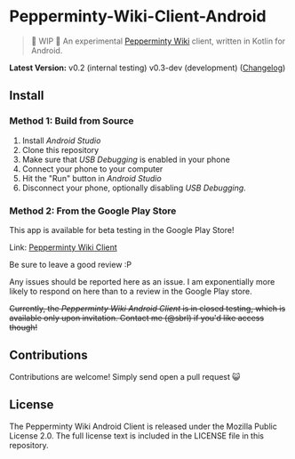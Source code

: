 # Pepperminty-Wiki-Client-Android

> :wrench: WIP :wrench: An experimental [Pepperminty Wiki](https://github.com/sbrl/Pepperminty-Wiki) client, written in Kotlin for Android.

**Latest Version:** v0.2 (internal testing) v0.3-dev (development) ([Changelog](https://github.com/sbrl/Pepperminty-Wiki-Client-Android/blob/master/Changelog.md))

## Install

### Method 1: Build from Source
1. Install _Android Studio_
2. Clone this repository
3. Make sure that _USB Debugging_ is enabled in your phone
4. Connect your phone to your computer
5. Hit the "Run" button in _Android Studio_
6. Disconnect your phone, optionally disabling _USB Debugging_.

### Method 2: From the Google Play Store
This app is available for beta testing in the Google Play Store!

Link: [Pepperminty Wiki Client](https://play.google.com/store/apps/details?id=com.sbrl.peppermint)

Be sure to leave a good review :P

Any issues should be reported here as an issue. I am exponentially more likely to respond on here than to a review in the Google Play store.

~~Currently, the _Pepperminty Wiki Android Client_ is in closed testing, which is available only upon invitation. Contact me (@sbrl) if you'd like access though!~~

## Contributions
Contributions are welcome! Simply send open a pull request :smiley_cat:

## License
The Pepperminty Wiki Android Client is released under the Mozilla Public License 2.0. The full license text is included in the LICENSE file in this repository.
